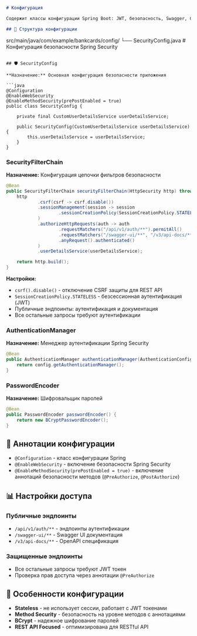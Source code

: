 ```markdown
# Конфигурация

Содержит классы конфигурации Spring Boot: JWT, безопасность, Swagger, CORS и т.п.

## 📁 Структура конфигурации

```
src/main/java/com/example/bankcards/config/
└── SecurityConfig.java          # Конфигурация безопасности Spring Security
```

## 🛡️ SecurityConfig

**Назначение:** Основная конфигурация безопасности приложения

```java
@Configuration
@EnableWebSecurity
@EnableMethodSecurity(prePostEnabled = true)
public class SecurityConfig {

    private final CustomUserDetailsService userDetailsService;

    public SecurityConfig(CustomUserDetailsService userDetailsService) {
        this.userDetailsService = userDetailsService;
    }
}
```

### SecurityFilterChain
**Назначение:** Конфигурация цепочки фильтров безопасности

```java
@Bean
public SecurityFilterChain securityFilterChain(HttpSecurity http) throws Exception {
    http
            .csrf(csrf -> csrf.disable())
            .sessionManagement(session -> session
                    .sessionCreationPolicy(SessionCreationPolicy.STATELESS)
            )
            .authorizeHttpRequests(auth -> auth
                    .requestMatchers("/api/v1/auth/**").permitAll()
                    .requestMatchers("/swagger-ui/**", "/v3/api-docs/**").permitAll()
                    .anyRequest().authenticated()
            )
            .userDetailsService(userDetailsService);

    return http.build();
}
```

**Настройки:**
- `csrf().disable()` - отключение CSRF защиты для REST API
- `SessionCreationPolicy.STATELESS` - безсессионная аутентификация (JWT)
- Публичные эндпоинты: аутентификация и документация
- Все остальные запросы требуют аутентификации

### AuthenticationManager
**Назначение:** Менеджер аутентификации Spring Security

```java
@Bean
public AuthenticationManager authenticationManager(AuthenticationConfiguration config) throws Exception {
    return config.getAuthenticationManager();
}
```

### PasswordEncoder
**Назначение:** Шифровальщик паролей

```java
@Bean
public PasswordEncoder passwordEncoder() {
    return new BCryptPasswordEncoder();
}
```

## 🔧 Аннотации конфигурации

- `@Configuration` - класс конфигурации Spring
- `@EnableWebSecurity` - включение безопасности Spring Security
- `@EnableMethodSecurity(prePostEnabled = true)` - включение аннотаций безопасности методов (`@PreAuthorize`, `@PostAuthorize`)

## 📊 Настройки доступа

### Публичные эндпоинты
- `/api/v1/auth/**` - эндпоинты аутентификации
- `/swagger-ui/**` - Swagger UI документация
- `/v3/api-docs/**` - OpenAPI спецификация

### Защищенные эндпоинты
- Все остальные запросы требуют JWT токен
- Проверка прав доступа через аннотации `@PreAuthorize`

## 🎯 Особенности конфигурации

- **Stateless** - не использует сессии, работает с JWT токенами
- **Method Security** - безопасность на уровне методов с аннотациями
- **BCrypt** - надежное шифрование паролей
- **REST API Focused** - оптимизирована для RESTful API